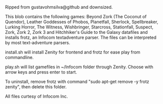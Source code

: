 Ripped from gustavohmsilva@github and downsized.

This blob contains the following games: Beyond Zork (The Coconut of Quendor), Leather Goddesses of Phobos, Planetfall, Sherlock, Spellbreaker, Lurking Horror, The Witness, Wishbringer, Starcross, Stationfall, Suspect, Zork, Zork 2, Zork 3 and Hitchhiker's Guide to the Galaxy datafiles and installs frotz, an Infocom textadventure parser. The files can be interpreted by most text-adventure parsers. 

install.sh will install Zenity for frontend and frotz for ease play from commandline.

play.sh will list gamefiles in ~/Infocom folder through Zenity. Choose with arrow keys and press enter to start.

To uninstall, remove frotz with command "sudo apt-get remove -y frotz zenity", then delete this folder.

All files curtesy of Infocom Inc.
